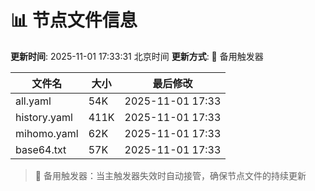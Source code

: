 # 📊 节点文件信息

**更新时间**: 2025-11-01 17:33:31 北京时间
**更新方式**: 🔄 备用触发器

| 文件名 | 大小 | 最后修改 |
|--------|------|----------|
| all.yaml | 54K | 2025-11-01 17:33 |
| history.yaml | 411K | 2025-11-01 17:33 |
| mihomo.yaml | 62K | 2025-11-01 17:33 |
| base64.txt | 57K | 2025-11-01 17:33 |

> 🔄 备用触发器：当主触发器失效时自动接管，确保节点文件的持续更新
